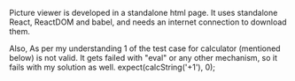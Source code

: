 Picture viewer is developed in a standalone html page.
It uses standalone React, ReactDOM and babel, and needs an internet connection to download them.

Also, As per my understanding 1 of the test case for calculator (mentioned below) is not valid. It gets failed with "eval" or any other mechanism, so it fails with my solution as well.
expect(calcString('+1'), 0);

